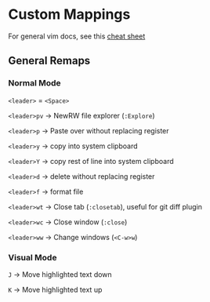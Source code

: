 # Custom Mappings

For general vim docs, see this [cheat sheet](https://vim.rtorr.com)

## General Remaps

### Normal Mode

`<leader>` = `<Space>`

`<leader>pv` -> NewRW file explorer (`:Explore`)

`<leader>p` -> Paste over without replacing register

`<leader>y` -> copy into system clipboard

`<leader>Y` -> copy rest of line into system clipboard

`<leader>d` -> delete without replacing register

`<leader>f` -> format file

`<leader>wt` -> Close tab (`:closetab`), useful for git diff plugin

`<leader>wc` -> Close window (`:close`)

`<leader>ww` -> Change windows (`<C-w>w`)

### Visual Mode

`J` -> Move highlighted text down

`K` -> Move highlighted text up



